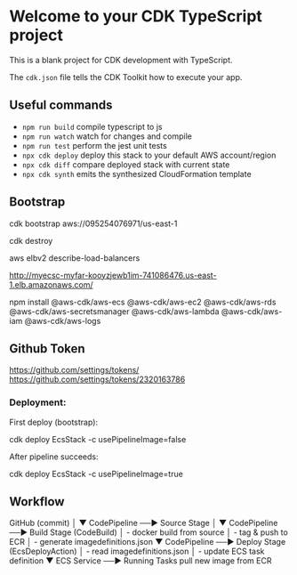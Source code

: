 # Welcome to your CDK TypeScript project

This is a blank project for CDK development with TypeScript.

The `cdk.json` file tells the CDK Toolkit how to execute your app.

## Useful commands

* `npm run build`   compile typescript to js
* `npm run watch`   watch for changes and compile
* `npm run test`    perform the jest unit tests
* `npx cdk deploy`  deploy this stack to your default AWS account/region
* `npx cdk diff`    compare deployed stack with current state
* `npx cdk synth`   emits the synthesized CloudFormation template

## Bootstrap
cdk bootstrap aws://095254076971/us-east-1

cdk destroy

aws elbv2 describe-load-balancers

http://myecsc-myfar-kooyzjewb1im-741086476.us-east-1.elb.amazonaws.com/


npm install @aws-cdk/aws-ecs @aws-cdk/aws-ec2 @aws-cdk/aws-rds @aws-cdk/aws-secretsmanager @aws-cdk/aws-lambda @aws-cdk/aws-iam @aws-cdk/aws-logs

## Github Token
https://github.com/settings/tokens/
https://github.com/settings/tokens/2320163786

### Deployment:
First deploy (bootstrap):

cdk deploy EcsStack -c usePipelineImage=false

After pipeline succeeds:

cdk deploy EcsStack -c usePipelineImage=true

## Workflow
GitHub (commit)
│
▼
CodePipeline ──► Source Stage
│
▼
CodePipeline ──► Build Stage (CodeBuild)
│       - docker build from source
│       - tag & push to ECR
│       - generate imagedefinitions.json
▼
CodePipeline ──► Deploy Stage (EcsDeployAction)
│       - read imagedefinitions.json
│       - update ECS task definition
▼
ECS Service ──► Running Tasks pull new image from ECR
